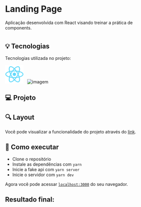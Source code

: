 # Landing Page
Aplicação desenvolvida com React visando treinar a prática de components.

<p align="center">
  
<h1 align="center">
  
</h1>

## 💡 Tecnologias

Tecnologias utilizada no projeto:

<img src="https://raw.githubusercontent.com/devicons/devicon/master/icons/react/react-original.svg" width="60"> &nbsp;
<img src="https://upload.wikimedia.org/wikipedia/commons/thumb/9/96/Sass_Logo_Color.svg/1280px-Sass_Logo_Color.svg.png" alt="imagem" width="70"> &nbsp;

  
## 💻 Projeto

  
## 🔍 Layout

Você pode visualizar a funcionalidade do projeto através do [link]().

## 🚀 Como executar

- Clone o repositório
- Instale as dependências com `yarn`
- Inicie a fake api com `yarn server`
- Inicie o servidor com `yarn dev`

Agora você pode acessar [`localhost:3000`](http://localhost:3000) do seu navegador.
  
## Resultado final:

